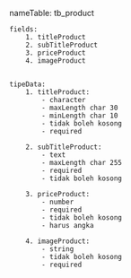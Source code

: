 nameTable: tb_product

    fields:
        1. titleProduct
        2. subTitleProduct
        3. priceProduct
        4. imageProduct


    tipeData:
        1. titleProduct:
            - character
            - maxLength char 30
            - minLength char 10
            - tidak boleh kosong
            - required

        2. subTitleProduct:
            - text
            - maxLength char 255
            - required
            - tidak boleh kosong
        
        3. priceProduct:
            - number
            - required
            - tidak boleh kosong
            - harus angka
            
        4. imageProduct:
            - string
            - tidak boleh kosong
            - required
